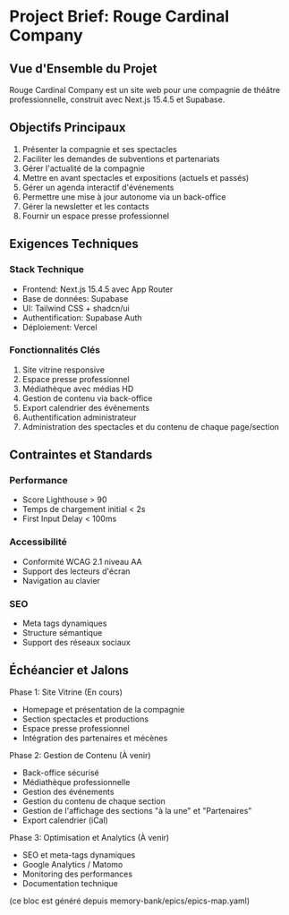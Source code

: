 # Project Brief: Rouge Cardinal Company

## Vue d'Ensemble du Projet

Rouge Cardinal Company est un site web pour une compagnie de théâtre professionnelle, construit avec Next.js 15.4.5 et Supabase.

## Objectifs Principaux

1. Présenter la compagnie et ses spectacles
2. Faciliter les demandes de subventions et partenariats
3. Gérer l'actualité de la compagnie
4. Mettre en avant spectacles et expositions (actuels et passés)
5. Gérer un agenda interactif d'événements
6. Permettre une mise à jour autonome via un back-office
7. Gérer la newsletter et les contacts
8. Fournir un espace presse professionnel

## Exigences Techniques

### Stack Technique

- Frontend: Next.js 15.4.5 avec App Router
- Base de données: Supabase
- UI: Tailwind CSS + shadcn/ui
- Authentification: Supabase Auth
- Déploiement: Vercel

### Fonctionnalités Clés

1. Site vitrine responsive
2. Espace presse professionnel
3. Médiathèque avec médias HD
4. Gestion de contenu via back-office
5. Export calendrier des événements
6. Authentification administrateur
7. Administration des spectacles et du contenu de chaque page/section

## Contraintes et Standards

### Performance

- Score Lighthouse > 90
- Temps de chargement initial < 2s
- First Input Delay < 100ms

### Accessibilité

- Conformité WCAG 2.1 niveau AA
- Support des lecteurs d'écran
- Navigation au clavier

### SEO

- Meta tags dynamiques
- Structure sémantique
- Support des réseaux sociaux

## Échéancier et Jalons

Phase 1: Site Vitrine (En cours)

- Homepage et présentation de la compagnie
- Section spectacles et productions
- Espace presse professionnel
- Intégration des partenaires et mécènes

Phase 2: Gestion de Contenu (À venir)

- Back-office sécurisé
- Médiathèque professionnelle
- Gestion des événements
- Gestion du contenu de chaque section
- Gestion de l'affichage des sections "à la une" et "Partenaires"
- Export calendrier (iCal)

Phase 3: Optimisation et Analytics (À venir)

- SEO et meta-tags dynamiques
- Google Analytics / Matomo
- Monitoring des performances
- Documentation technique

<!-- MB:EPICS_SYNC:BEGIN -->
(ce bloc est généré depuis memory-bank/epics/epics-map.yaml)
<!-- MB:EPICS_SYNC:END -->
